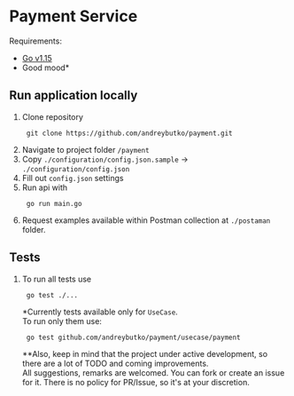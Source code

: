 # Payment Service

Requirements:
* [Go v1.15](https://golang.org/dl/)
* Good mood*

## Run application locally
1. Clone repository 
   ```
    git clone https://github.com/andreybutko/payment.git
   ```
2. Navigate to project folder `/payment`
3. Copy `./configuration/config.json.sample` -> `./configuration/config.json`
4. Fill out `config.json` settings
5. Run api with
   ```
    go run main.go
   ```
6. Request examples available within Postman collection at `./postaman` folder.

## Tests
1. To run all tests use
    ```
     go test ./...
    ```
    *Currently tests available only for `UseCase`.  
    To run only them use:  
    ```
     go test github.com/andreybutko/payment/usecase/payment
    ```
    **Also, keep in mind that the project under active development, so there are a lot of TODO and coming improvements.  
    All suggestions, remarks are welcomed. You can fork or create an issue for it. There is no policy for PR/Issue, so it's at your discretion.
